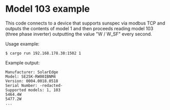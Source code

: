 # Model 103 example

This code connects to a device that supports sunspec via modbus TCP and
outputs the contents of model 1 and then proceeds reading model 103
(three phase inverter) outputting the value "W / W_SF" every second.

Usage example:

```
$ cargo run 192.168.178.38:1502 1
```

Example output:

```
Manufacturer: SolarEdge 
Model: SE25K-RW00IBNM4
Version: 0004.0018.0518
Serial Number: -redacted-
Supported models: 1, 103
5464.4W
5477.2W
...
```

